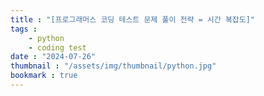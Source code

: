 ```yaml
---
title : "[프로그래머스 코딩 테스트 문제 풀이 전략 = 시간 복잡도]"
tags : 
    - python
    - coding test
date : "2024-07-26"
thumbnail : "/assets/img/thumbnail/python.jpg"
bookmark : true
---
```


